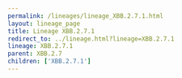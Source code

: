 ```yaml
---
permalink: /lineages/lineage_XBB.2.7.1.html
layout: lineage_page
title: Lineage XBB.2.7.1
redirect_to: ../lineage.html?lineage=XBB.2.7.1
lineage: XBB.2.7.1
parent: XBB.2.7
children: ['XBB.2.7.1']
---
```

